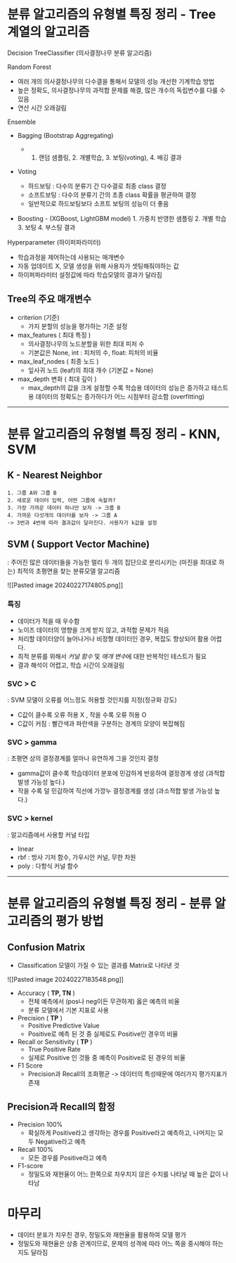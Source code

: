 # 분류 알고리즘의 유형별 특징 정리 - Tree 계열의 알고리즘

Decision TreeClassifier (의사결정나무 분류 알고리즘)

Random Forest
- 여러 개의 의사결정나무의 다수결을 통해서 모델의 성능 개선한 기계학습 방법
- 높은 정확도, 의사결정나무의 과적합 문제를 해결, 많은 개수의 독립변수를 다룰 수 있음
- 연산 시간 오래걸림

Ensemble
- Bagging (Bootstrap Aggregating)
	- 1. 랜덤 샘플링, 2. 개별학습, 3. 보팅(voting), 4. 배깅 결과

- Voting
	- 하드보팅 : 다수의 분류기 간 다수결로 최종 class 결정
	- 소프트보팅 : 다수의 분류기 간의 초종 class 확률을 평균하여 결정
	- 일반적으로 하드보팅보다 소프트 보팅의 성능이 더 좋음

- Boosting - (XGBoost, LightGBM model)
	  1. 가중치 반영한 샘플링
	  2. 개별 학습
	  3. 보팅
	  4. 부스팅 결과

Hyperparameter (하이퍼파라미터)
- 학습과정을 제어하는데 사용되는 매개변수
- 자동 업데이트 X, 모델 생성을 위해 사용자가 셋팅해줘야하는 값
- 하이퍼파라미터 설정값에 따라 학습모델의 결과가 달라짐

## Tree의 주요 매개변수
- criterion (기준)
	- 가지 분할의 성능을 평가하는 기준 설정
- max_features ( 최대 특징 )
	- 의사결정나무의 노드분할을 위한 최대 피처 수
	- 기본값은 None, int : 피처의 수, float: 피처의 비율
- max_leaf_nodes ( 최종 노드 )
	- 잎사귀 노드 (leaf)의 최대 개수 (기본값  = None)
- max_depth 변화 ( 최대 깊이 )
	- max_depth의 값을 크게 설정할 수록 학습용 데이터의 성능은 증가하고 테스트용 데이터의 정확도는 증가하다가 어느 시점부터 감소함 (overfitting)

---
# 분류 알고리즘의 유형별 특징 정리 -  KNN, SVM

## K - Nearest Neighbor

```ad-example
1. 그룹 A와 그룹 B
2. 새로운 데이터 입력, 어떤 그룹에 속할까?
3. 가장 가까운 데이터 하나만 보자 -> 크룹 B
4. 가까운 다섯개의 데이터를 보자 -> 그룹 A
-> 3번과 4번에 따라 결과값이 달라진다. 사용자가 k값을 설정
```

## SVM ( Support Vector Machine)
: 주어진 많은 데이터들을 가능한 멀리 두 개의 집단으로 분리시키는 (마진을 최대로 하는) 최적의 초평면을 찾는 분류모델 알고리즘

![[Pasted image 20240227174805.png]]

### 특징
- 데이터가 적을 때 우수함
- 노이즈 데이터의 영향을 크게 받지 않고, 과적합 문제가 적음
- 처리할 데이터양이 늘어나거나 비정형 데이터인 경우, 복잡도 향상되어 활용 어렵다.
- 최적 분류를 위해서 *커널 함수* 및 *매개 변수*에 대한 반복적인 테스트가 필요
- 결과 해석이 어렵고, 학습 시간이 오래걸림

### SVC > C
: SVM 모델이 오류를 어느정도 허용할 것인지를 지정(정규화 강도)
- C값이 클수록 오류 허용 X , 작을 수록 오류 허용 O
- C값이 커짐 : 빨간색과 파란색을 구분하는 경계의 모양이 복잡해짐

### SVC > gamma
: 초평면 상의 결정경계를 얼마나 유연하게 그을 것인지 결정
- gamma값이 클수록 학습데이터 분포에 민감하게 반응하여 결정경계 생성 (과적합 발생 가능성 높다.)
- 작을 수록 덜 민감하여 직선에 가깡누 결정경계를 생성 (과소적합 발생 가능성 높다.)

### SVC > kernel
: 알고리즘에서 사용할 커널 타입
- linear
- rbf : 방사 기저 함수, 가우시안 커널, 무한 차원
- poly : 다항식 커널 함수

---
# 분류 알고리즘의 유형별 특징 정리 - 분류 알고리즘의 평가 방법

## Confusion Matrix
- Classification 모델이 가질 수 있는 결과를 Matrix로 나타낸 것

![[Pasted image 20240227183548.png]]

- Accuracy ( **TP, TN** )
	- 전체 예측에서 (pos나 neg이든 무관하게) 옳은  예측의 비율
	- 분류  모델에서 기본 지표로 사용
- Precision ( **TP** )
	- Positive Predictive Value
	- Positive로 예측 된 것 중 실제로도 Positive인 경우의 비율
- Recall or Sensitivity ( **TP** )
	- True Positive Rate
	- 실제로 Positive 인 것들 중 예측이 Positive로 된 경우의 비율
- F1 Score
	- Precision과 Recall의 조화평균
-> 데이터의 특성때문에 여러가지 평가지표가 존재

## Precision과 Recall의 함정
- Precision 100%
	- 확실하게 Positive라고 생각하는 경우를 Positive라고 예측하고, 나머지는 모두 Negative라고 예측
- Recall 100%
	- 모든 경우를 Positive라고 예측
- F1-score
	- 정밀도와 재현율이 어느 한쪽으로 차우치지 않은 수치를 나타날 때 높은 값이 나타남

# 마무리
- 데이터 분포가 치우친 경우, 정밀도와 재현율을 활용하여 모델 평가
- 정밀도와 재현율은 상충 관계이므로, 문제의 성격에 따라 어느 쪽을 중시해야 하는지도 달라짐